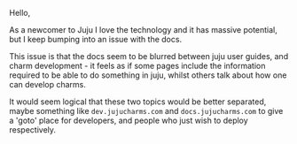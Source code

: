 Hello, 

As a newcomer to Juju I love the technology and it has massive potential, but I keep bumping into an issue with the docs.

This issue is that the docs seem to be blurred between juju user guides, and charm development - it feels as if some pages include the information required to be able to do something in juju, whilst others talk about how one can develop charms.

It would seem logical that these two topics would be better separated, maybe something like `dev.jujucharms.com` and `docs.jujucharms.com` to give a 'goto' place for developers, and people who just wish to deploy respectively.
